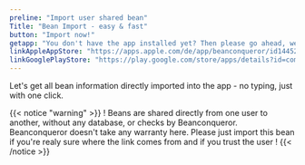 ```yaml
---
preline: "Import user shared bean"
Title: "Bean Import - easy & fast"
button: "Import now!"
getapp: "You don't have the app installed yet? Then please go ahead, we will wait here..."
linkAppleAppStore: "https://apps.apple.com/de/app/beanconqueror/id1445297158"
linkGooglePlayStore: "https://play.google.com/store/apps/details?id=com.beanconqueror.app"
---
```


Let's get all bean information directly imported into the app - no typing, just with one click.

{{< notice "warning" >}}
! Beans are shared directly from one user to another, without any database, or checks by Beanconqueror. Beanconqueror doesn't take any warranty here. Please just import this bean if you're realy sure where the link comes from and if you trust the user !
{{< /notice >}}